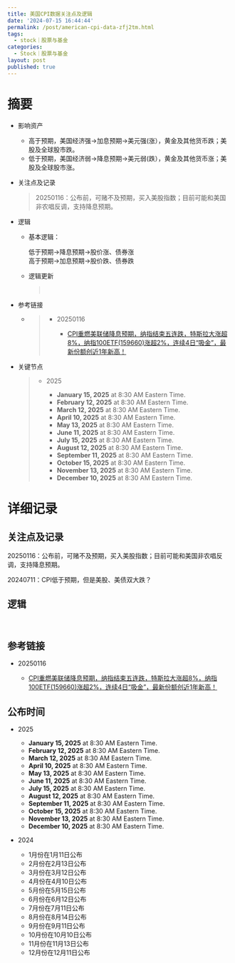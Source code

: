 ```yaml
---
title: 美国CPI数据关注点及逻辑
date: '2024-07-15 16:44:44'
permalink: /post/american-cpi-data-zfj2tm.html
tags:
  - stock｜股票与基金
categories:
  - Stock｜股票与基金
layout: post
published: true
---
```




# 摘要

* 影响资产

  * 高于预期，美国经济强->加息预期->美元强(涨），黄金及其他货币跌；美股及全球股市跌。
  * 低于预期，美国经济弱->降息预期->美元弱(跌），黄金及其他货币涨；美股及全球股市涨。
* 关注点及记录

  > 20250116：公布前，可赌不及预期，买入美股指数；目前可能和美国非农唱反调，支持降息预期。
  >
* 逻辑

  * 基本逻辑：

    低于预期->降息预期->股价涨、债券涨  
    高于预期->加息预期->股价跌、债券跌
  * 逻辑更新

    > ‍
    >
* 参考链接

  * > * 20250116
    >
    >   * [CPI重燃美联储降息预期，纳指结束五连跌，特斯拉大涨超8%，纳指100ETF(159660)涨超2%，连续4日“吸金”，最新份额创近1年新高！](https://www.jiemian.com/article/12256107.html)
    >
* 关键节点

  > * 2025
  >
  >   * **January 15, 2025** at 8:30 AM Eastern Time.
  >   * **February 12, 2025** at 8:30 AM Eastern Time.
  >   * **March 12, 2025** at 8:30 AM Eastern Time.
  >   * **April 10, 2025** at 8:30 AM Eastern Time.
  >   * **May 13, 2025** at 8:30 AM Eastern Time.
  >   * **June 11, 2025** at 8:30 AM Eastern Time.
  >   * **July 15, 2025** at 8:30 AM Eastern Time.
  >   * **August 12, 2025** at 8:30 AM Eastern Time.
  >   * **September 11, 2025** at 8:30 AM Eastern Time.
  >   * **October 15, 2025** at 8:30 AM Eastern Time.
  >   * **November 13, 2025** at 8:30 AM Eastern Time.
  >   * **December 10, 2025** at 8:30 AM Eastern Time.
  >

# 详细记录

## 关注点及记录

20250116：公布前，可赌不及预期，买入美股指数；目前可能和美国非农唱反调，支持降息预期。

20240711：CPI低于预期，<span data-type="text" style="color: var(--b3-font-color13);">但是美股、美债双大跌</span>？

## 逻辑

‍

## 参考链接

* 20250116

  * [CPI重燃美联储降息预期，纳指结束五连跌，特斯拉大涨超8%，纳指100ETF(159660)涨超2%，连续4日“吸金”，最新份额创近1年新高！](https://www.jiemian.com/article/12256107.html)

## 公布时间

* 2025

  * **January 15, 2025** at 8:30 AM Eastern Time.
  * **February 12, 2025** at 8:30 AM Eastern Time.
  * **March 12, 2025** at 8:30 AM Eastern Time.
  * **April 10, 2025** at 8:30 AM Eastern Time.
  * **May 13, 2025** at 8:30 AM Eastern Time.
  * **June 11, 2025** at 8:30 AM Eastern Time.
  * **July 15, 2025** at 8:30 AM Eastern Time.
  * **August 12, 2025** at 8:30 AM Eastern Time.
  * **September 11, 2025** at 8:30 AM Eastern Time.
  * **October 15, 2025** at 8:30 AM Eastern Time.
  * **November 13, 2025** at 8:30 AM Eastern Time.
  * **December 10, 2025** at 8:30 AM Eastern Time.

* 2024

  * 1月份在1月11日公布
  * 2月份在2月13日公布
  * 3月份在3月12日公布
  * 4月份在4月10日公布
  * 5月份在5月15日公布
  * 6月份在6月12日公布
  * 7月份在7月11日公布
  * 8月份在8月14日公布
  * 9月份在9月11日公布
  * 10月份在10月10日公布
  * 11月份在11月13日公布
  * 12月份在12月11日公布

‍
